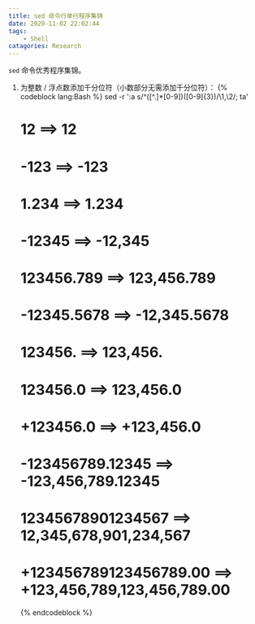```yaml
---
title: sed 命令行单行程序集锦
date: 2020-11-02 22:02:44
tags:
    - Shell
catagories: Research
---
```


`sed` 命令优秀程序集锦。

<!-- more -->

1. 为整数 / 浮点数添加千分位符（小数部分无需添加千分位符）：
   {% codeblock lang:Bash %}
   sed -r ':a s/^([^.]*[0-9])([0-9]{3})/\1,\2/; ta'

   # 12                       ==>   12
   # -123                     ==>   -123
   # 1.234                    ==>   1.234
   # -12345                   ==>   -12,345
   # 123456.789               ==>   123,456.789
   # -12345.5678              ==>   -12,345.5678
   # 123456.                  ==>   123,456.
   # 123456.0                 ==>   123,456.0
   # +123456.0                ==>   +123,456.0
   # -123456789.12345         ==>   -123,456,789.12345
   # 12345678901234567        ==>   12,345,678,901,234,567
   # +123456789123456789.00   ==>   +123,456,789,123,456,789.00
   {% endcodeblock %}
